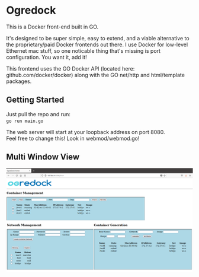# Ogredock
This is a Docker front-end built in GO.

It's designed to be super simple, easy to extend, and a viable alternative to the proprietary/paid Docker frontends out there. 
I use Docker for low-level Ethernet mac stuff, so one noticable thing that's missing is port configuration. You want it, add it! 

This frontend uses the GO Docker API (located here: github.com/docker/docker) along with the GO net/http and html/template packages.

## Getting Started

Just pull the repo and run: <br />
`go run main.go`<br />

The web server will start at your loopback address on port 8080. <br /> 
Feel free to change this! Look in webmod/webmod.go! <br />

## Multi Window View

![Image](/docs/OgreDockView.png)
